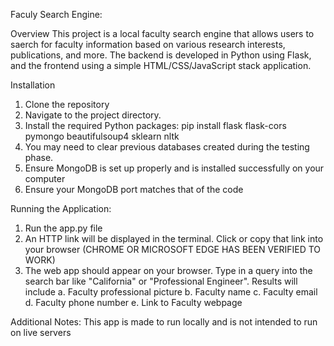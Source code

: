 Faculy Search Engine:

Overview
This project is a local faculty search engine that allows users to saerch for faculty information based on various research interests, publications, and more.
The backend is developed in Python using Flask, and the frontend using a simple HTML/CSS/JavaScript stack application. 

Installation
1. Clone the repository
2. Navigate to the project directory.
3. Install the required Python packages:
   pip install flask flask-cors pymongo beautifulsoup4 sklearn nltk
4. You may need to clear previous databases created during the testing phase.
5. Ensure MongoDB is set up properly and is installed successfully on your computer
6. Ensure your MongoDB port matches that of the code 

Running the Application:
1. Run the app.py file
2. An HTTP link will be displayed in the terminal. Click or copy that link into your browser (CHROME OR MICROSOFT EDGE HAS BEEN VERIFIED TO WORK)
3. The web app should appear on your browser. Type in a query into the search bar like "California" or "Professional Engineer". Results will include
   a. Faculty professional picture
   b. Faculty name
   c. Faculty email
   d. Faculty phone number
   e. Link to Faculty webpage

Additional Notes:
This app is made to run locally and is not intended to run on live servers 
